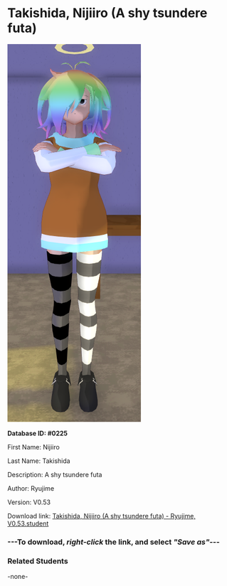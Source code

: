 # Takishida, Nijiiro (A shy tsundere futa)

<img src="../../Files/Images/Takishida, Nijiiro (A shy tsundere futa).png" title="Takishida, Nijiiro (A shy tsundere futa) - Ryujime, V0.53">

**Database ID: #0225**

First Name: Nijiiro

Last Name: Takishida

Description: A shy tsundere futa

Author: Ryujime

Version: V0.53

Download link: <a href="https://raw.githubusercontent.com/Arbiter1223/Daigaku-Gurashi-Custom-Students/master/Files/Student%20Files/Takishida%2C%20Nijiiro%20(A%20shy%20tsundere%20futa)%20-%20Ryujime%2C%20V0.53.student">Takishida, Nijiiro (A shy tsundere futa) - Ryujime, V0.53.student</a>

### ---**To download, _right-click_ the link, and select _"Save as"_**---

### Related Students

-none-
